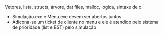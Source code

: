 Vetores, lista, structs, árvore, dat files, malloc, lógica, sintaxe de c
- Simulação.exe e Menu.exe devem ser abertos juntos
- Adicona-se um ticket de cliente no menu e ele é atendido pelo sistema de prioridade (list e BST) pelo simulação
